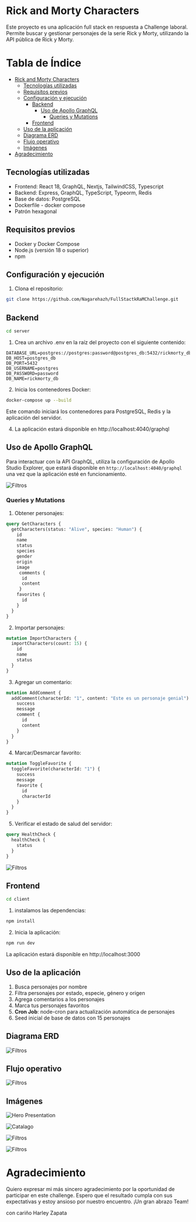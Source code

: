 # Rick and Morty Characters

Este proyecto es una aplicación full stack en respuesta a Challenge laboral. Permite buscar y gestionar personajes de la serie Rick y Morty, utilizando la API pública de Rick y Morty.

# Tabla de Índice

- [Rick and Morty Characters](#rick-and-morty-character-explorer)
    - [Tecnologías utilizadas](#tecnologías-utilizadas)
    - [Requisitos previos](#requisitos-previos)
    - [Configuración y ejecución](#configuración-y-ejecución)
        - [Backend](#backend)
            - [Uso de Apollo GraphQL](#uso-de-apollo-graphql)
                - [Queries y Mutations](#queries-y-mutations)
        - [Frontend](#frontend)
    - [Uso de la aplicación](#uso-de-la-aplicación)
    - [Diagrama ERD](#diagrama-erd)
    - [Flujo operativo](#flujo-operativo)
    - [Imágenes](#imágenes)
- [Agradecimiento](#agradecimiento)


## Tecnologías utilizadas

- Frontend: React 18, GraphQL, Nextjs, TailwindCSS, Typescript
- Backend: Express, GraphQL, TypeScript, Typeorm, Redis
- Base de datos: PostgreSQL
- Dockerfile - docker compose
- Patrón hexagonal

## Requisitos previos

- Docker y Docker Compose
- Node.js (versión 18 o superior)
- npm

## Configuración y ejecución

1. Clona el repositorio:

```bash
git clone https://github.com/Nagarehazh/FullStactkRaMChallenge.git
```

## Backend
```bash
cd server
```

1. Crea un archivo .env en la raíz del proyecto con el siguiente contenido:
```
DATABASE_URL=postgres://postgres:password@postgres_db:5432/rickmorty_db
DB_HOST=postgres_db
DB_PORT=5432
DB_USERNAME=postgres
DB_PASSWORD=password
DB_NAME=rickmorty_db
```

2. Inicia los contenedores Docker:

```bash
docker-compose up --build
```

Este comando iniciará los contenedores para PostgreSQL, Redis y la aplicación del servidor.

4. La aplicación estará disponible en http://localhost:4040/graphql

## Uso de Apollo GraphQL

Para interactuar con la API GraphQL, utiliza la configuración de Apollo Studio Explorer, que estará disponible en `http://localhost:4040/graphql` una vez que la aplicación esté en funcionamiento.

![Filtros](./client/public/graph_presentation.png)

### Queries y Mutations

1. Obtener personajes:

```graphql
query GetCharacters {
  getCharacters(status: "Alive", species: "Human") {
    id
    name
    status
    species
    gender
    origin
    image
     comments {
      id
      content
     }
    favorites {
      id
    }
  }
}
```

2. Importar personajes:

```graphql
mutation ImportCharacters {
  importCharacters(count: 15) {
    id
    name
    status
  }
}
```

3. Agregar un comentario:

```graphql
mutation AddComment {
  addComment(characterId: "1", content: "Este es un personaje genial") {
    success
    message
    comment {
      id
      content
    }
  }
}
```

4. Marcar/Desmarcar favorito:

```graphql
mutation ToggleFavorite {
  toggleFavorite(characterId: "1") {
    success
    message
    favorite {
      id
      characterId
    }
  }
}
```

5. Verificar el estado de salud del servidor:

```graphql
query HealthCheck {
  healthCheck {
    status
  }
}
```

![Filtros](./client/public/graph_02.png)

## Frontend
```bash
cd client
```

1. instalamos las dependencias:

```bash
npm install
```

2. Inicia la aplicación:

```bash
npm run dev
```

La aplicación estará disponible en http://localhost:3000

## Uso de la aplicación

1. Busca personajes por nombre
2. Filtra personajes por estado, especie, género y origen
3. Agrega comentarios a los personajes
4. Marca tus personajes favoritos
5. **Cron Job**: node-cron para actualización automática de personajes 
6. Seed inicial de base de datos con 15 personajes

## Diagrama ERD

![Filtros](./client/public/diagrama_erd.png)

## Flujo operativo
![Filtros](./client/public/presentation_05.png)

## Imágenes
![Hero Presentation](./client/public/hero_presentation.png)

![Catalago](./client/public/presentation_02.png)

![Filtros](./client/public/presentation_03.png)

![Filtros](./client/public/presentation_04.png)

# Agradecimiento
Quiero expresar mi más sincero agradecimiento por la oportunidad de participar en este challenge. Espero que el resultado cumpla con sus expectativas y estoy ansioso por nuestro encuentro. ¡Un gran abrazo Team!

con cariño Harley Zapata
